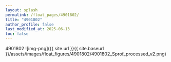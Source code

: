 ```yaml
---
layout: splash
permalink: /float_pages/4901802/
title: "4901802"
author_profile: false
last_modified_at: 2025-06-13
toc: false
---
```

 
4901802
![img-png]({{ site.url }}{{ site.baseurl }}/assets/images/float_figures/4901802/4901802_Sprof_processed_v2.png)